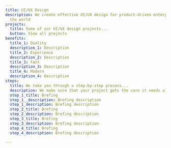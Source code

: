 ```yaml
---
title: UI/UX Design
description: We create effective UI/UX design for product-driven enterprises all across
  the world
projects:
  title: Some of our UI/UX design projects...
  button: View all projects
benefits:
  title_1: Quality
  description_1: Description
  title_2: Experience
  description_2: Description
  title_3: Fast
  description_3: Description
  title_4: Modern
  description_4: Description
steps:
  title: We take you through a step-by-step process...
  description: We make sure that your project gets the care it needs all the way through
  step_1_title: Brefing
  step_1__description: Brefing description
  step_1_description: Brefing description
  step_2_title: Brefing
  step_2_description: Brefing description
  step_3_title: Brefing
  step_3_description: Brefing description
  step_4_title: Brefing
  step_4_description: Brefing description

---
```

